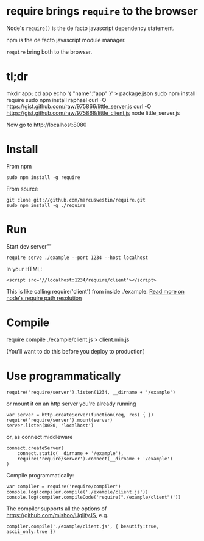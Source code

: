 require brings `require` to the browser
=======================================

Node's `require()` is the de facto javascript dependency statement.

npm is the de facto javascript module manager.

`require` bring both to the browser.

tl;dr
=====
  mkdir app; cd app
  echo '{ "name":"app" }' > package.json
  sudo npm install require
  sudo npm install raphael
  curl -O https://gist.github.com/raw/975866/little_server.js
  curl -O https://gist.github.com/raw/975868/little_client.js
  node little_server.js

Now go to http://localhost:8080

Install
=======
From npm

	sudo npm install -g require

From source

	git clone git://github.com/marcuswestin/require.git
	sudo npm install -g ./require

Run
===
Start dev server""

	require serve ./example --port 1234 --host localhost

In your HTML:

	<script src="//localhost:1234/require/client"></script>

This is like calling require('client') from inside ./example.
[Read more on node's require path resolution](http://nodejs.org/docs/latest/api/all.html#modules)

Compile
=======
  require compile ./example/client.js > client.min.js

(You'll want to do this before you deploy to production)

Use programmatically
====================
	require('require/server').listen(1234, __dirname + '/example')

or mount it on an http server you're already running

	var server = http.createServer(function(req, res) { })
	require('require/server').mount(server)
	server.listen(8080, 'localhost')

or, as connect middleware

	connect.createServer(
		connect.static(__dirname + '/example'),
		require('require/server').connect(__dirname + '/example')
	)

Compile programmatically:

	var compiler = require('require/compiler')
	console.log(compiler.compile('./example/client.js'))
	console.log(compiler.compileCode('require("./example/client")'))

The compiler supports all the options of https://github.com/mishoo/UglifyJS, e.g.

	compiler.compile('./example/client.js', { beautify:true, ascii_only:true })
